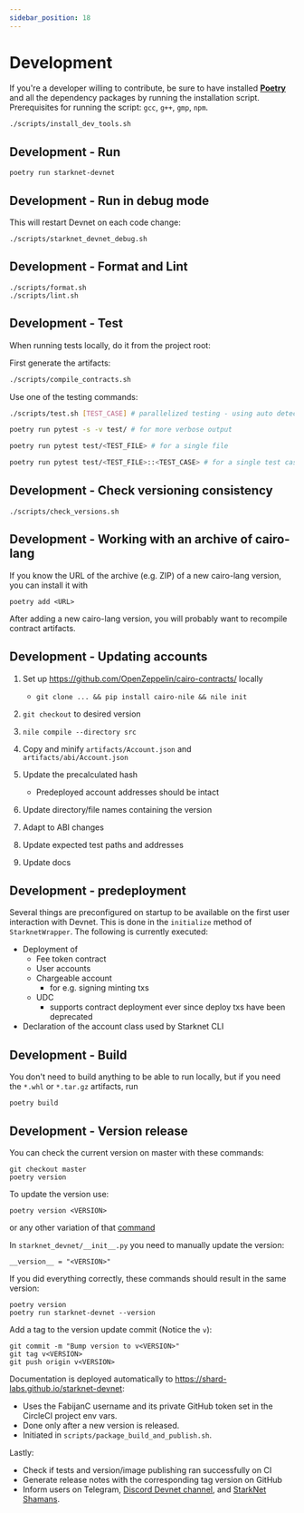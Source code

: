 ```yaml
---
sidebar_position: 18
---
```


# Development

If you're a developer willing to contribute, be sure to have installed [**Poetry**](https://pypi.org/project/poetry/) and all the dependency packages by running the installation script. Prerequisites for running the script: `gcc`, `g++`, `gmp`, `npm`.

```bash
./scripts/install_dev_tools.sh
```

## Development - Run

```text
poetry run starknet-devnet
```

## Development - Run in debug mode

This will restart Devnet on each code change:

```text
./scripts/starknet_devnet_debug.sh
```

## Development - Format and Lint

```text
./scripts/format.sh
./scripts/lint.sh
```

## Development - Test

When running tests locally, do it from the project root:

First generate the artifacts:

```bash
./scripts/compile_contracts.sh
```

Use one of the testing commands:

```bash
./scripts/test.sh [TEST_CASE] # parallelized testing - using auto detected number of CPU cores

poetry run pytest -s -v test/ # for more verbose output

poetry run pytest test/<TEST_FILE> # for a single file

poetry run pytest test/<TEST_FILE>::<TEST_CASE> # for a single test case
```

## Development - Check versioning consistency

```
./scripts/check_versions.sh
```

## Development - Working with an archive of cairo-lang

If you know the URL of the archive (e.g. ZIP) of a new cairo-lang version, you can install it with

```
poetry add <URL>
```

After adding a new cairo-lang version, you will probably want to recompile contract artifacts.

## Development - Updating accounts

1. Set up https://github.com/OpenZeppelin/cairo-contracts/ locally

   - `git clone ... && pip install cairo-nile && nile init`

2. `git checkout` to desired version
3. `nile compile --directory src`
4. Copy and minify `artifacts/Account.json` and `artifacts/abi/Account.json`
5. Update the precalculated hash

   - Predeployed account addresses should be intact

6. Update directory/file names containing the version
7. Adapt to ABI changes
8. Update expected test paths and addresses
9. Update docs

## Development - predeployment

Several things are preconfigured on startup to be available on the first user interaction with Devnet. This is done in the `initialize` method of `StarknetWrapper`. The following is currently executed:

- Deployment of
  - Fee token contract
  - User accounts
  - Chargeable account
    - for e.g. signing minting txs
  - UDC
    - supports contract deployment ever since deploy txs have been deprecated
- Declaration of the account class used by Starknet CLI

## Development - Build

You don't need to build anything to be able to run locally, but if you need the `*.whl` or `*.tar.gz` artifacts, run

```text
poetry build
```

## Development - Version release

You can check the current version on master with these commands:

```
git checkout master
poetry version
```

To update the version use:

```
poetry version <VERSION>
```

or any other variation of that [command](https://python-poetry.org/docs/cli/#version)

In `starknet_devnet/__init__.py` you need to manually update the version:

```
__version__ = "<VERSION>"
```

If you did everything correctly, these commands should result in the same version:

```
poetry version
poetry run starknet-devnet --version
```

Add a tag to the version update commit (Notice the `v`):

```
git commit -m "Bump version to v<VERSION>"
git tag v<VERSION>
git push origin v<VERSION>
```

Documentation is deployed automatically to https://shard-labs.github.io/starknet-devnet:

- Uses the FabijanC username and its private GitHub token set in the CircleCI project env vars.
- Done only after a new version is released.
- Initiated in `scripts/package_build_and_publish.sh`.

Lastly:

- Check if tests and version/image publishing ran successfully on CI
- Generate release notes with the corresponding tag version on GitHub
- Inform users on Telegram, [Discord Devnet channel](https://discord.com/channels/793094838509764618/985824027950055434), and [StarkNet Shamans](https://community.starknet.io/t/starknet-devnet/69).
